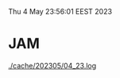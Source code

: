 Thu  4 May 23:56:01 EEST 2023
# JAM
<a href='./cache/202305/04_23.log'>./cache/202305/04_23.log</a>
